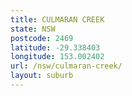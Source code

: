 ```yaml
---
title: CULMARAN CREEK
state: NSW
postcode: 2469
latitude: -29.338403
longitude: 153.002402
url: /nsw/culmaran-creek/
layout: suburb
---
```

